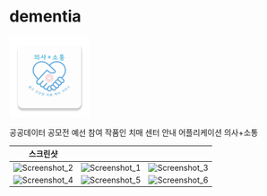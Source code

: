 # dementia

![icon](https://github.com/hirundos/dementia/blob/master/app/src/main/res/mipmap-xxhdpi/ic_launcher.png)

공공데이터 공모전 예선 참여 작품인 치매 센터 안내 어플리케이션
의사+소통

|스크린샷|||
|-------|-----|---|
|![Screenshot_2](https://user-images.githubusercontent.com/64885411/103473306-70772d80-4dda-11eb-97b6-3dfd3ac9ff7f.png)|![Screenshot_1](https://user-images.githubusercontent.com/64885411/103473299-61907b00-4dda-11eb-8cef-6b13ba85c2f7.png)|![Screenshot_3](https://user-images.githubusercontent.com/64885411/111015609-1c498480-83ed-11eb-84db-bb493ae1735d.jpg)|
|![Screenshot_4](https://user-images.githubusercontent.com/64885411/103473375-1f1b6e00-4ddb-11eb-9822-fa2f1a5a44be.png)|![Screenshot_5](https://user-images.githubusercontent.com/64885411/103473377-2773a900-4ddb-11eb-9847-81c207d23b12.png)|![Screenshot_6](https://user-images.githubusercontent.com/64885411/103473378-293d6c80-4ddb-11eb-89b2-00ee7a7ccdbd.png)
